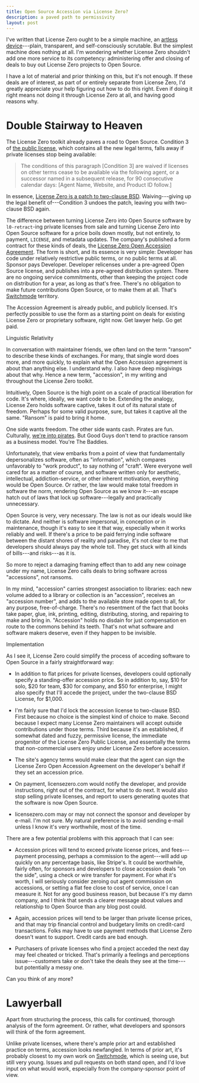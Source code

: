 ```yaml
---
title: Open Source Accession via License Zero?
description: a paved path to permissivity
layout: post
---
```


I've written that License Zero ought to be a simple machine, an [artless device](https://artlessdevices.com)---plain, transparent, and self-consciously scrutable.  But the simplest machine does nothing at all.  I'm wondering whether License Zero shouldn't add one more service to its competency: administering offer and closing of deals to buy out License Zero projects to Open Source.

I have a lot of material and prior thinking on this, but it's not enough.  If these deals are of interest, as part of or entirely separate from License Zero, I'd greatly appreciate your help figuring out how to do this right.  Even if doing it right means not doing it through License Zero at all, and having good reasons why.

# Double Stairway to Heaven

The License Zero toolkit already paves a road to Open Source.  Condition 3 of [the public license](https://licensezero.com/licenses/public), which contains all the new legal terms, falls away if private licenses stop being available:

> The conditions of this paragraph [Condition 3] are waived if licenses on other terms cease to be available via the following agent, or a successor named in a subsequent release, for 90 consecutive calendar days: [Agent Name, Website, and Product ID follow.]

In essence, [License Zero is a patch to two-clause BSD](https://licensezero.com/licenses/public/diff).  Waiving---giving up the legal benefit of---Condition 3 undoes the patch, leaving you with two-clause BSD again.

The difference between turning License Zero into Open Source software by `l0-retract`-ing private licenses from sale and turning License Zero into Open Source software for a price boils down mostly, but not entirely, to payment, `LICENSE`, and metadata updates.  The company's published a form contract for these kinds of deals, the [License Zero Open Accession Agreement](https://github.com/licensezero/open-accession-agreement).  The form is short, and its essence is very simple: Developer has code under relatively restrictive public terms, or no public terms at all.  Sponsor pays Developer.  Developer relicenses under a pre-agreed Open Source license, and publishes into a pre-agreed distribution system.  There are no ongoing service commitments, other than keeping the project code on distribution for a year, as long as that's free.  There's no obligation to make future contributions Open Source, or to make them at all.  That's [Switchmode](http://github.com/kemitchell/switchmode) territory.

The Accession Agreement is already public, and publicly licensed.  It's perfectly possible to use the form as a starting point on deals for existing License Zero or proprietary software, right now.  Get lawyer help.  Go get paid.

Linguistic Relativity

In conversation with maintainer friends, we often land on the term "ransom" to describe these kinds of exchanges.  For many, that single word does more, and more quickly, to explain what the Open Accession agreement is about than anything else.  I understand why.  I also have deep misgivings about that why.  Hence a new term, "accession", in my writing and throughout the License Zero toolkit.

Intuitively, Open Source is the high point on a scale of practical liberation for code.  It's where, ideally, we want code to be.  Extending the analogy, License Zero holds software captive, takes it out of its natural state of freedom.  Perhaps for some valid purpose, sure, but takes it captive all the same.  "Ransom" is paid to bring it home.

One side wants freedom.  The other side wants cash.  Pirates are fun.  Culturally, [we're into pirates](https://www.npmjs.com/package/optimist).  But Good Guys don't tend to practice ransom as a business model.  You're The Baddies.

Unfortunately, that view embarks from a point of view that fundamentally depersonalizes software, often as "information", which compares unfavorably to "work product", to say nothing of "craft".  Were everyone well cared for as a matter of course, and software written only for aesthetic, intellectual, addiction-service, or other inherent motivation, everything would be Open Source.  Or rather, the law would make total freedom in software the norm, rendering Open Source as we know it---an escape hatch out of laws that lock up software---legally and practically unnecessary.

Open Source is very, very necessary.  The law is not as our ideals would like to dictate.  And neither is software impersonal, in conception or in maintenance, though it's easy to see it that way, especially when it works reliably and well.  If there's a price to be paid ferrying indie software between the distant shores of reality and paradise, it's not clear to me that developers should always pay the whole toll.  They get stuck with all kinds of bills---and risks---as it is.

So more to reject a damaging framing effect than to add any new coinage under my name, License Zero calls deals to bring software across "accessions", not ransoms.

In my mind, "accession" carries strongest association to libraries: each new volume added to a library or collection is an "accession", receives an "accession number", and adds to the available store made open to all, for any purpose, free-of-charge.  There's no resentment of the fact that books take paper, glue, ink, printing, editing, distributing, storing, and repairing to make and bring in.  "Accession" holds no disdain for just compensation en route to the commons behind its teeth.  That's not what software and software makers deserve, even if they happen to be invisible.

Implementation

As I see it, License Zero could simplify the process of acceding software to Open Source in a fairly straightforward way:

- In addition to flat prices for private licenses, developers could optionally specify a standing-offer accession price.  So in addition to, say, $10 for solo, $20 for team, $30 for company, and $50 for enterprise, I might also specify that I'll accede the project, under the two-clause BSD License, for $1,000.

- I'm fairly sure that I'd lock the accession license to two-clause BSD.  First because no choice is the simplest kind of choice to make.  Second because I expect many License Zero maintainers will accept outside contributions under those terms.  Third because it's an established, if somewhat dated and fuzzy, permissive license, the immediate progenitor of the License Zero Public License, and essentially the terms that non-commercial users enjoy under License Zero before accession.

- The site's agency terms would make clear that the agent can sign the License Zero Open Accession Agreement on the developer's behalf if they set an accession price.

- On payment, licensezero.com would notify the developer, and provide instructions, right out of the contract, for what to do next.  It would also stop selling private licenses, and report to users generating quotes that the software is now Open Source.

- licensezero.com may or may not connect the sponsor and developer by e-mail.  I'm not sure.  My natural preference is to avoid sending e-mail unless I know it's very worthwhile, most of the time.

There are a few potential problems with this approach that I can see:

- Accession prices will tend to exceed private license prices, and fees---payment processing, perhaps a commission to the agent---will add up quickly on any percentage basis, like Stripe's.  It could be worthwhile, fairly often, for sponsors and developers to close accession deals "on the side", using a check or wire transfer for payment.  For what it's worth, I will seriously consider zeroing out agent commission on accessions, or setting a flat fee close to cost of service, once I can measure it.  Not for any good business reason, but because it's my damn company, and I think that sends a clearer message about values and relationship to Open Source than any blog post could.

- Again, accession prices will tend to be larger than private license prices, and that may trip financial control and budgetary limits on credit-card transactions.  Folks may have to use payment methods that License Zero doesn't want to support.  Credit cards are bad enough.

- Purchasers of private licenses who find a project acceded the next day may feel cheated or tricked.  That's primarily a feelings and perceptions issue---customers take or don't take the deals they see at the time---but potentially a messy one.

Can you think of any more?

# Lawyerball

Apart from structuring the process, this calls for continued, thorough analysis of the form agreement.  Or rather, what developers and sponsors will think of the form agreement.

Unlike private licenses, where there's ample prior art and established practice on terms, accession looks newfangled.  In terms of prior art, it's probably closest to my own work on [Switchmode](https://github.com/switchmode/switchmode), which is seeing use, but still very young.  Issues and pull requests on both stand open, and I'd love input on what would work, especially from the company-sponsor point of view.
